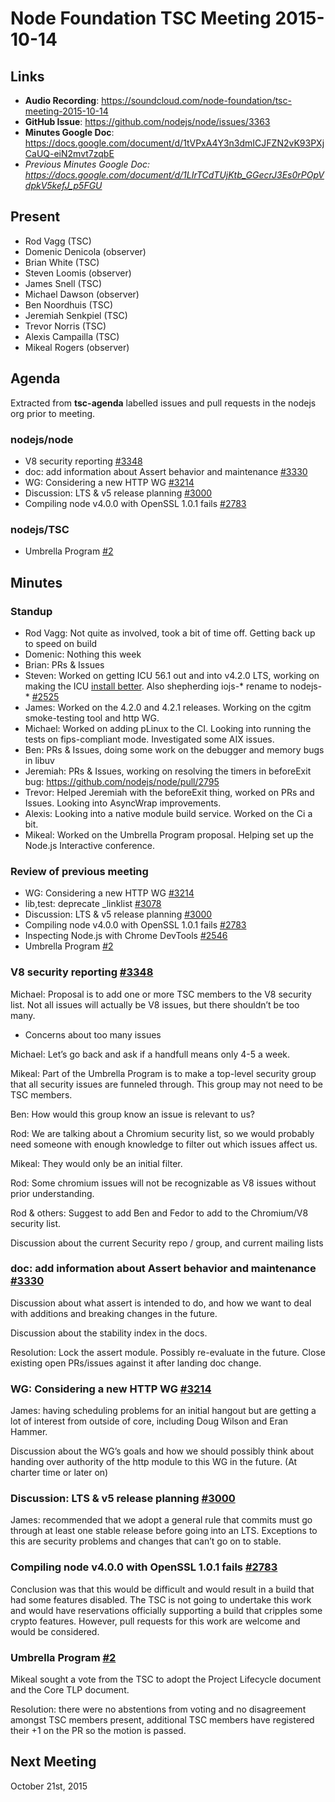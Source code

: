 # Node Foundation TSC Meeting 2015-10-14

## Links

* **Audio Recording**: <https://soundcloud.com/node-foundation/tsc-meeting-2015-10-14>
* **GitHub Issue**: <https://github.com/nodejs/node/issues/3363>
* **Minutes Google Doc**: <https://docs.google.com/document/d/1tVPxA4Y3n3dmICJFZN2vK93PXjCaUQ-eiN2mvt7zqbE>
* _Previous Minutes Google Doc: <https://docs.google.com/document/d/1LIrTCdTUjKtb_GGecrJ3Es0rPOpVdpkV5kefJ_p5FGU>_

## Present

* Rod Vagg (TSC)
* Domenic Denicola (observer)
* Brian White (TSC)
* Steven Loomis (observer)
* James Snell (TSC)
* Michael Dawson (observer)
* Ben Noordhuis (TSC)
* Jeremiah Senkpiel (TSC)
* Trevor Norris (TSC)
* Alexis Campailla (TSC)
* Mikeal Rogers (observer)

## Agenda

Extracted from **tsc-agenda** labelled issues and pull requests in the nodejs org prior to meeting.

### nodejs/node

* V8 security reporting [#3348](https://github.com/nodejs/node/issues/3348)
* doc: add information about Assert behavior and maintenance [#3330](https://github.com/nodejs/node/pull/3330)
* WG: Considering a new HTTP WG [#3214](https://github.com/nodejs/node/issues/3214)
* Discussion: LTS & v5 release planning [#3000](https://github.com/nodejs/node/issues/3000)
* Compiling node v4.0.0 with OpenSSL 1.0.1 fails [#2783](https://github.com/nodejs/node/issues/2783)

### nodejs/TSC

* Umbrella Program [#2](https://github.com/nodejs/TSC/pull/2)

## Minutes

### Standup

* Rod Vagg: Not quite as involved, took a bit of time off. Getting back up to speed on build
* Domenic: Nothing this week
* Brian: PRs & Issues
* Steven: Worked on getting ICU 56.1 out and into v4.2.0 LTS, working on making the ICU [install better](https://github.com/nodejs/node-v0.x-archive/issues/8996#issuecomment-89411193). Also shepherding iojs-\* rename to nodejs-\* [#2525](https://github.com/nodejs/node/issues/2525)
* James: Worked on the 4.2.0 and 4.2.1 releases. Working on the cgitm smoke-testing tool and http WG.
* Michael: Worked on adding pLinux to the CI. Looking into running the tests on fips-compliant mode. Investigated some AIX issues.
* Ben: PRs & Issues, doing some work on the debugger and memory bugs in libuv
* Jeremiah: PRs & Issues, working on resolving the timers in beforeExit bug: <https://github.com/nodejs/node/pull/2795>
* Trevor: Helped Jeremiah with the beforeExit thing, worked on PRs and Issues. Looking into AsyncWrap improvements.
* Alexis: Looking into a native module build service. Worked on the Ci a bit.
* Mikeal: Worked on the Umbrella Program proposal. Helping set up the Node.js Interactive conference.

### Review of previous meeting

* WG: Considering a new HTTP WG [#3214](https://github.com/nodejs/node/issues/3214)
* lib,test: deprecate _linklist [#3078](https://github.com/nodejs/node/pull/3078)
* Discussion: LTS & v5 release planning [#3000](https://github.com/nodejs/node/issues/3000)
* Compiling node v4.0.0 with OpenSSL 1.0.1 fails [#2783](https://github.com/nodejs/node/issues/2783)
* Inspecting Node.js with Chrome DevTools [#2546](https://github.com/nodejs/node/issues/2546)
* Umbrella Program [#2](https://github.com/nodejs/TSC/pull/2)

### V8 security reporting [#3348](https://github.com/nodejs/node/issues/3348)

Michael: Proposal is to add one or more TSC members to the V8 security list. Not all issues will actually be V8 issues, but there shouldn’t be too many.

* Concerns about too many issues

Michael: Let’s go back and ask if a handfull means only 4-5 a week.

Mikeal: Part of the Umbrella Program is to make a top-level security group that all security issues are funneled through. This group may not need to be TSC members.

Ben: How would this group know an issue is relevant to us?

Rod: We are talking about a Chromium security list, so we would probably need someone with enough knowledge to filter out which issues affect us.

Mikeal: They would only be an initial filter.

Rod: Some chromium issues will not be recognizable as V8 issues without prior understanding.

Rod & others: Suggest to add Ben and Fedor to add to the Chromium/V8 security list.

Discussion about the current Security repo / group, and current mailing lists

### doc: add information about Assert behavior and maintenance [#3330](https://github.com/nodejs/node/pull/3330)

Discussion about what assert is intended to do, and how we want to deal with additions and breaking changes in the future.

Discussion about the stability index in the docs.

Resolution: Lock the assert module. Possibly re-evaluate in the future. Close existing open PRs/issues against it after landing doc change.

### WG: Considering a new HTTP WG [#3214](https://github.com/nodejs/node/issues/3214)

James: having scheduling problems for an initial hangout but are getting a lot of interest from outside of core, including Doug Wilson and Eran Hammer.

Discussion about the WG’s goals and how we should possibly think about handing over authority of the http module to this WG in the future. (At charter time or later on)

### Discussion: LTS & v5 release planning [#3000](https://github.com/nodejs/node/issues/3000)

James: recommended that we adopt a general rule that commits must go through at least one stable release before going into an LTS. Exceptions to this are security problems and changes that can’t go on to stable.

### Compiling node v4.0.0 with OpenSSL 1.0.1 fails [#2783](https://github.com/nodejs/node/issues/2783)

Conclusion was that this would be difficult and would result in a build that had some features disabled. The TSC is not going to undertake this work and would have reservations officially supporting a build that cripples some crypto features. However, pull requests for this work are welcome and would be considered.

### Umbrella Program [#2](https://github.com/nodejs/TSC/pull/2)

Mikeal sought a vote from the TSC to adopt the Project Lifecycle document and the Core TLP document.

Resolution: there were no abstentions from voting and no disagreement amongst TSC members present, additional TSC members have registered their +1 on the PR so the motion is passed.

## Next Meeting

October 21st, 2015
